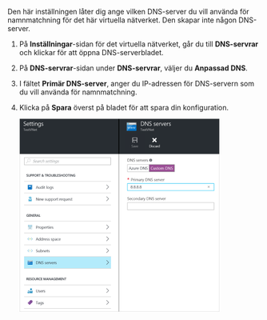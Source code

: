Den här inställningen låter dig ange vilken DNS-server du vill använda för namnmatchning för det här virtuella nätverket. Den skapar inte någon DNS-server.

1. På **Inställningar**-sidan för det virtuella nätverket, går du till **DNS-servrar** och klickar för att öppna DNS-serverbladet.
2. På **DNS-servrar**-sidan under **DNS-servrar**, väljer du **Anpassad DNS**.
3. I fältet **Primär DNS-server**, anger du IP-adressen för DNS-servern som du vill använda för namnmatchning.
4. Klicka på **Spara** överst på bladet för att spara din konfiguration.

    ![Anpassad DNS](./media/vpn-gateway-add-dns-rm-portal/customdns400.png)


<!--HONumber=Jun16_HO2-->


